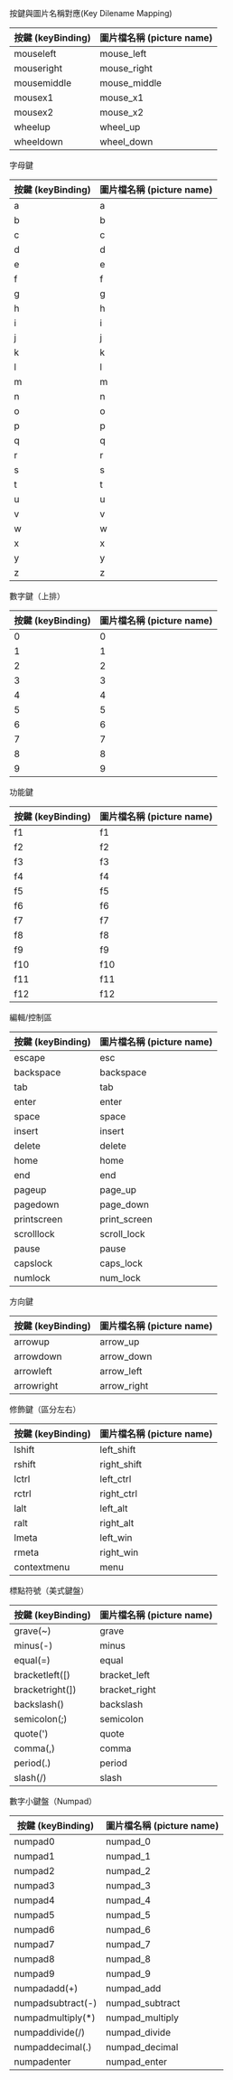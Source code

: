 按鍵與圖片名稱對應(Key Dilename Mapping)

| 按鍵 (keyBinding) | 圖片檔名稱 (picture name) |
| --- | --- |
| mouseleft | mouse_left |
| mouseright | mouse_right |
| mousemiddle | mouse_middle |
| mousex1 | mouse_x1 |
| mousex2 | mouse_x2 |
| wheelup | wheel_up |
| wheeldown | wheel_down |

字母鍵

| 按鍵 (keyBinding) | 圖片檔名稱 (picture name) |
| --- | --- |
| a | a |
| b | b |
| c | c |
| d | d |
| e | e |
| f | f |
| g | g |
| h | h |
| i | i |
| j | j |
| k | k |
| l | l |
| m | m |
| n | n |
| o | o |
| p | p |
| q | q |
| r | r |
| s | s |
| t | t |
| u | u |
| v | v |
| w | w |
| x | x |
| y | y |
| z | z |

數字鍵（上排）

| 按鍵 (keyBinding) | 圖片檔名稱 (picture name) |
| --- | --- |
| 0 | 0 |
| 1 | 1 |
| 2 | 2 |
| 3 | 3 |
| 4 | 4 |
| 5 | 5 |
| 6 | 6 |
| 7 | 7 |
| 8 | 8 |
| 9 | 9 |

功能鍵

| 按鍵 (keyBinding) | 圖片檔名稱 (picture name) |
| --- | --- |
| f1 | f1 |
| f2 | f2 |
| f3 | f3 |
| f4 | f4 |
| f5 | f5 |
| f6 | f6 |
| f7 | f7 |
| f8 | f8 |
| f9 | f9 |
| f10 | f10 |
| f11 | f11 |
| f12 | f12 |

編輯/控制區

| 按鍵 (keyBinding) | 圖片檔名稱 (picture name) |
| --- | --- |
| escape | esc |
| backspace | backspace |
| tab | tab |
| enter | enter |
| space | space |
| insert | insert |
| delete | delete |
| home | home |
| end | end |
| pageup | page_up |
| pagedown | page_down |
| printscreen | print_screen |
| scrolllock | scroll_lock |
| pause | pause |
| capslock | caps_lock |
| numlock | num_lock |

方向鍵

| 按鍵 (keyBinding) | 圖片檔名稱 (picture name) |
| --- | --- |
| arrowup | arrow_up |
| arrowdown | arrow_down |
| arrowleft | arrow_left |
| arrowright | arrow_right |

修飾鍵（區分左右）

| 按鍵 (keyBinding) | 圖片檔名稱 (picture name) |
| --- | --- |
| lshift | left_shift |
| rshift | right_shift |
| lctrl | left_ctrl |
| rctrl | right_ctrl |
| lalt | left_alt |
| ralt | right_alt |
| lmeta | left_win |
| rmeta | right_win |
| contextmenu | menu |

標點符號（美式鍵盤）

| 按鍵 (keyBinding) | 圖片檔名稱 (picture name) |
| --- | --- |
| grave(~) | grave |
| minus(-) | minus |
| equal(=) | equal |
| bracketleft([) | bracket_left |
| bracketright(]) | bracket_right |
| backslash(\) | backslash |
| semicolon(;) | semicolon |
| quote(') | quote |
| comma(,) | comma |
| period(.) | period |
| slash(/) | slash |

數字小鍵盤（Numpad）

| 按鍵 (keyBinding) | 圖片檔名稱 (picture name) |
| --- | --- |
| numpad0 | numpad_0 |
| numpad1 | numpad_1 |
| numpad2 | numpad_2 |
| numpad3 | numpad_3 |
| numpad4 | numpad_4 |
| numpad5 | numpad_5 |
| numpad6 | numpad_6 |
| numpad7 | numpad_7 |
| numpad8 | numpad_8 |
| numpad9 | numpad_9 |
| numpadadd(+) | numpad_add |
| numpadsubtract(-) | numpad_subtract |
| numpadmultiply(*) | numpad_multiply |
| numpaddivide(/) | numpad_divide |
| numpaddecimal(.) | numpad_decimal |
| numpadenter | numpad_enter |


